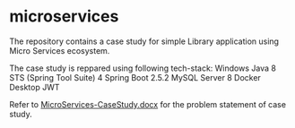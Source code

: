 # microservices
The repository contains a case study for simple Library application using Micro Services ecosystem.

The case study is reppared using following tech-stack:
Windows
Java 8
STS (Spring Tool Suite) 4
Spring Boot 2.5.2
MySQL Server 8
Docker Desktop
JWT

Refer to [MicroServices-CaseStudy.docx](https://github.com/parag-joshi/microservices/files/6784133/MicroServices-CaseStudy.docx) for the problem statement of case study.
